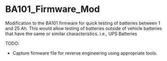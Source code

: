 # BA101_Firmware_Mod
Modification to the BA101 firmware for quick testing of batteries between 1 and 25 Ah.
This would allow testing of batteries outside of vehicle batteries that have the same or similar characteristics. i.e., UPS Batteries

TODO:
- Capture firmware file for reverse engineering using appropriate tools.
